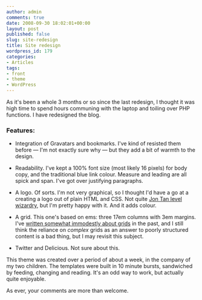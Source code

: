```yaml
---
author: admin
comments: true
date: 2008-09-30 18:02:01+00:00
layout: post
published: false
slug: site-redesign
title: Site redesign
wordpress_id: 179
categories:
- Articles
tags:
- front
- theme
- WordPress
---
```


As it's been a whole 3 months or so since the last redesign, I thought it was high time to spend hours communing with the laptop and toiling over PHP functions. I have redesigned the blog.


### Features:





	
  * Integration of Gravatars and bookmarks. I've kind of resisted them before — I'm not exactly sure why — but they add a bit of warmth to the design.

	
  * Readability. I've kept a 100% font size (most likely 16 pixels) for body copy, and the traditional blue link colour. Measure and leading are all spick and span. I've got over justifying paragraphs.

	
  * A logo. Of sorts. I'm not very graphical, so I thought I'd have a go at a creating a logo out of plain HTML and CSS. Not quite [Jon Tan level wizardry](http://jontangerine.com/log/2007/11/complex-type-css-fix-cleartype-miss), but I'm pretty happy with it. And it adds colour.

	
  * A grid. This one's based on ems: three 17em columns with 3em margins. I've [written somewhat immodestly about grids](http://leonpaternoster.com/2008/05/why-use-grids/) in the past, and I still think the reliance on _complex_ grids as an answer to poorly structured content is a bad thing, but I may revisit this subject.

	
  * Twitter and Delicious. Not sure about this.


This theme was created over a period of about a week, in the company of my two children. The templates were built in 10 minute bursts, sandwiched by feeding, changing and reading. It's an odd way to work, but actually quite enjoyable.

As ever, your comments are more than welcome.

